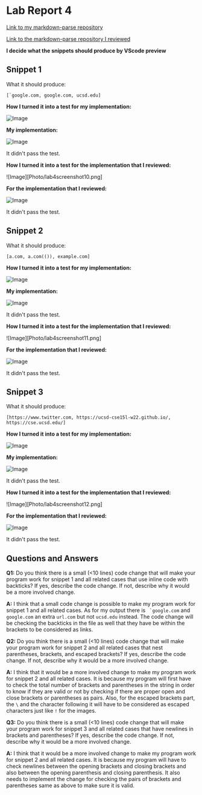 # Lab Report 4

[Link to my markdown-parse repository](https://github.com/hanghanghappy/CSE15L-Platypus)

[Link to the markdown-parse repository I reviewed](https://github.com/ezhou413/markdown-parse)


**I decide what the snippets should produce by VScode preview**

## **Snippet 1**

What it should produce:

```[`google.com, google.com, ucsd.edu]```

**How I turned it into a test for my implementation:**

![Image](Photo/lab4screenshot1.png)

**My implementation:**

![Image](Photo/lab4screenshot2.png)

It didn't pass the test.

**How I turned it into a test for the implementation that I reviewed:**

![Image][Photo/lab4screenshot10.png]

**For the implementation that I reviewed:**

![Image](Photo/lab4screenshot3.png)

It didn't pass the test.

## **Snippet 2**

What it should produce:

```[a.com, a.com(()), example.com]```

**How I turned it into a test for my implementation:**

![Image](Photo/lab4screenshot4.png)

**My implementation:**

![Image](Photo/lab4screenshot5.png)

It didn't pass the test.

**How I turned it into a test for the implementation that I reviewed:**

![Image][Photo/lab4screenshot11.png]

**For the implementation that I reviewed:**

![Image](Photo/lab4screenshot6.png)

It didn't pass the test.

## **Snippet 3**

What it should produce:

```[https://www.twitter.com, https://ucsd-cse15l-w22.github.io/, https://cse.ucsd.edu/]```

**How I turned it into a test for my implementation:**

![Image](Photo/lab4screenshot7.png)

**My implementation:**

![Image](Photo/lab4screenshot8.png)

It didn't pass the test.

**How I turned it into a test for the implementation that I reviewed:**

![Image][Photo/lab4screenshot12.png]

**For the implementation that I reviewed:**

![Image](Photo/lab4screenshot9.png)

It didn't pass the test.

## **Questions and Answers**

**Q1:** Do you think there is a small (<10 lines) code change that will make your program work for snippet 1 and all related cases that use inline code with backticks? If yes, describe the code change. If not, describe why it would be a more involved change.

**A:** I think that a small code change is possible to make my program work for snippet 1 and all related cases. As for my output there is `` `google.com`` and `google.com` an extra `url.com` but not `ucsd.edu` instead. The code change will be checking the backticks in the file as well that they have be within the brackets to be considered as links.

**Q2:** Do you think there is a small (<10 lines) code change that will make your program work for snippet 2 and all related cases that nest parentheses, brackets, and escaped brackets? If yes, describe the code change. If not, describe why it would be a more involved change.

**A:** I think that it would be a more involved change to make my program work for snippet 2 and all related cases. It is because my program will first have to check the total number of brackets and parentheses in the string in order to know if they are valid or not by checking if there are proper open and close brackets or parentheses as pairs. Also, for the escaped brackets part, the `\` and the character following it will have to be considered as escaped characters just like `!` for the images.

**Q3:**  Do you think there is a small (<10 lines) code change that will make your program work for snippet 3 and all related cases that have newlines in brackets and parentheses? If yes, describe the code change. If not, describe why it would be a more involved change.

**A:** I think that it would be a more involved change to make my program work for snippet 2 and all related cases. It is because my program will have to check newlines between the opening brackets and closing brackets and also between the opening parenthesis and closing parenthesis. It also needs to implement the change for checking the pairs of brackets and parentheses same as above to make sure it is valid.
